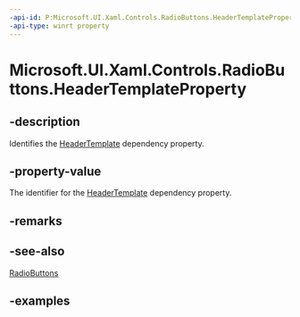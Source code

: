 ```yaml
---
-api-id: P:Microsoft.UI.Xaml.Controls.RadioButtons.HeaderTemplateProperty
-api-type: winrt property
---
```


# Microsoft.UI.Xaml.Controls.RadioButtons.HeaderTemplateProperty

<!--
public static Windows.UI.Xaml.DependencyProperty HeaderTemplateProperty { get; }
-->

## -description

Identifies the [HeaderTemplate](radiobuttons_headertemplate.md) dependency property.

## -property-value

The identifier for the [HeaderTemplate](radiobuttons_headertemplate.md) dependency property.

## -remarks

## -see-also

[RadioButtons](radiobuttons.md)

## -examples

